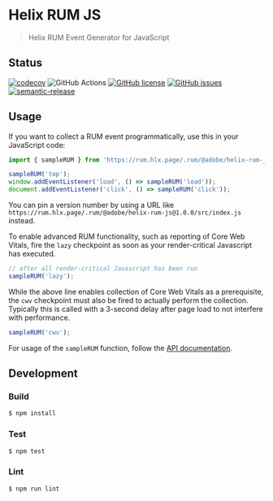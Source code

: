 # Helix RUM JS

> Helix RUM Event Generator for JavaScript

## Status
[![codecov](https://img.shields.io/codecov/c/github/adobe/helix-rum-js.svg)](https://codecov.io/gh/adobe/helix-rum-js)
![GitHub Actions](https://img.shields.io/github/actions/workflow/status/adobe/helix-rum-js/main.yaml)
[![GitHub license](https://img.shields.io/github/license/adobe/helix-rum-js.svg)](https://github.com/adobe/helix-rum-js/blob/master/LICENSE.txt)
[![GitHub issues](https://img.shields.io/github/issues/adobe/helix-rum-js.svg)](https://github.com/adobe/helix-rum-js/issues)
[![semantic-release](https://img.shields.io/badge/%20%20%F0%9F%93%A6%F0%9F%9A%80-semantic--release-e10079.svg)](https://github.com/semantic-release/semantic-release)

## Usage

If you want to collect a RUM event programmatically, use this in your JavaScript code:


```javascript
import { sampleRUM } from 'https://rum.hlx.page/.rum/@adobe/helix-rum-js@^1/src/index.js';

sampleRUM('top');
window.addEventListener('load', () => sampleRUM('load'));
document.addEventListener('click', () => sampleRUM('click'));
```

You can pin a version number by using a URL like `https://rum.hlx.page/.rum/@adobe/helix-rum-js@1.0.0/src/index.js` instead.

To enable advanced RUM functionality, such as reporting of Core Web Vitals, fire the `lazy` checkpoint as soon as your render-critical Javascript has executed.

```javascript
// after all render-critical Javascript has been run
sampleRUM('lazy');
```

While the above line enables collection of Core Web Vitals as a prerequisite, the `cwv` checkpoint must also be fired to actually perform the collection.  Typically this is called with a 3-second delay after page load to not interfere with performance.

```javascript
sampleRUM('cwv');
```

For usage of the `sampleRUM` function, follow the [API documentation](docs/API.md).

## Development

### Build

```bash
$ npm install
```

### Test

```bash
$ npm test
```

### Lint

```bash
$ npm run lint
```
